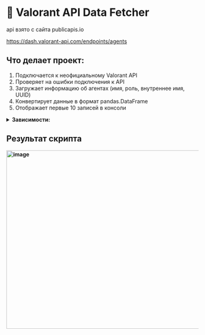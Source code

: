 # 🔫 Valorant API Data Fetcher
api взято с сайта publicapis.io

https://dash.valorant-api.com/endpoints/agents
## Что делает проект:
1. Подключается к неофициальному Valorant API
2. Проверяет на ошибки подключения к API
3. Загружает информацию об агентах (имя, роль, внутреннее имя, UUID)
4. Конвертирует данные в формат pandas.DataFrame
5. Отображает первые 10 записей в консоли

 <details>
<summary><b> Зависимости:</b></summary>
<br>

🐍 <b>Python 3.9+</b><br>
📦 <b>requests</b> — для работы с HTTP-запросами<br>
🧮 <b>pandas</b> — для обработки и отображения данных<br>

<br>
<span style="color:#3CB378"><b> Установка зависимостей одной командой:<br>
<pre><code>pip install requests pandas</code></pre>

</details>

## Результат скрипта

<img width="886" height="467" alt="image" src="https://github.com/user-attachments/assets/7d9babc4-02b8-42fd-a3d0-a96cf7074e6f" />
